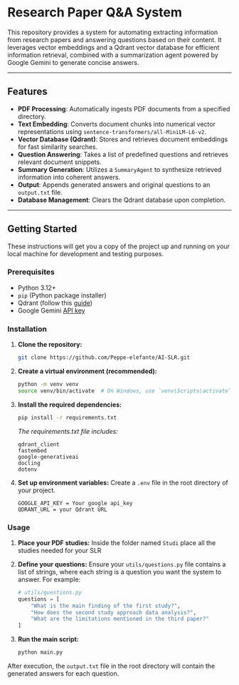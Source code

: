 # Research Paper Q&A System

This repository provides a system for automating extracting information from research papers and answering questions based on their content. It leverages vector embeddings and a Qdrant vector database for efficient information retrieval, combined with a summarization agent powered by Google Gemini to generate concise answers.

---

## Features

* **PDF Processing**: Automatically ingests PDF documents from a specified directory.
* **Text Embedding**: Converts document chunks into numerical vector representations using `sentence-transformers/all-MiniLM-L6-v2`.
* **Vector Database (Qdrant)**: Stores and retrieves document embeddings for fast similarity searches.
* **Question Answering**: Takes a list of predefined questions and retrieves relevant document snippets.
* **Summary Generation**: Utilizes a `SummaryAgent` to synthesize retrieved information into coherent answers.
* **Output**: Appends generated answers and original questions to an `output.txt` file.
* **Database Management**: Clears the Qdrant database upon completion.

---

## Getting Started

These instructions will get you a copy of the project up and running on your local machine for development and testing purposes.

### Prerequisites

* Python 3.12+
* `pip` (Python package installer)
* Qdrant (follow this [guide](https://qdrant.tech/documentation/quickstart/))
* Google Gemini [API key](https://aistudio.google.com/app/apikey)

### Installation

1.  **Clone the repository:**
    ```bash
    git clone https://github.com/Peppe-elefante/AI-SLR.git
    ```

2.  **Create a virtual environment (recommended):**
    ```bash
    python -m venv venv
    source venv/bin/activate  # On Windows, use `venv\Scripts\activate`
    ```

3.  **Install the required dependencies:**
    ```bash
    pip install -r requirements.txt
    ```
    *The requirements.txt file includes:*
    ```
    qdrant_client
    fastembed
    google-generativeai
    docling
    dotenv
    ```

4.  **Set up environment variables:**
    Create a `.env` file in the root directory of your project.
    ```
    GOOGLE_API_KEY = Your google api_key
    QDRANT_URL = your Qdrant URL
    ```

### Usage

1.  **Place your PDF studies:**
    Inside the folder named `Studi` place all the studies needed for your SLR

2.  **Define your questions:**
    Ensure your `utils/questions.py` file contains a list of strings, where each string is a question you want the system to answer. For example:
    ```python
    # utils/questions.py
    questions = [
        "What is the main finding of the first study?",
        "How does the second study approach data analysis?",
        "What are the limitations mentioned in the third paper?"
    ]
    ```

3.  **Run the main script:**
    ```bash
    python main.py
    ```

After execution, the `output.txt` file in the root directory will contain the generated answers for each question.


